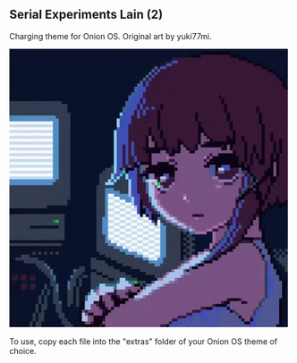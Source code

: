 ## Serial Experiments Lain (2)
Charging theme for Onion OS. Original art by yuki77mi.


![](screenshots/original.gif)


To use, copy each file into the "extras" folder of your Onion OS theme of choice.
